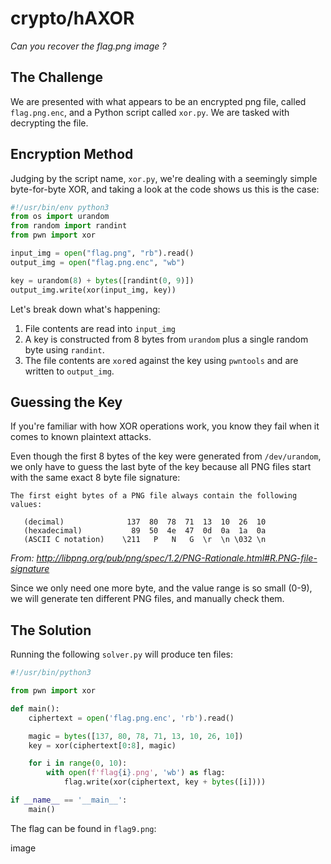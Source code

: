 # crypto/hAXOR
*Can you recover the flag.png image ?*

## The Challenge
We are presented with what appears to be an encrypted
png file, called `flag.png.enc`, and a Python script
called `xor.py`. We are tasked with decrypting the file.

## Encryption Method
Judging by the script name, `xor.py`, we're dealing with a
seemingly simple byte-for-byte XOR, and taking a look at
the code shows us this is the case:

```python
#!/usr/bin/env python3
from os import urandom
from random import randint
from pwn import xor

input_img = open("flag.png", "rb").read()
output_img = open("flag.png.enc", "wb")

key = urandom(8) + bytes([randint(0, 9)])
output_img.write(xor(input_img, key))
```

Let's break down what's happening:
1. File contents are read into `input_img`
2. A key is constructed from 8 bytes from `urandom` plus a single
   random byte using `randint`.
3. The file contents are `xor`ed against the key using `pwntools`
   and are written to `output_img`.

## Guessing the Key
If you're familiar with how XOR operations work, you know they fail
when it comes to known plaintext attacks.

Even though the first 8 bytes of the key were generated from
`/dev/urandom`, we only have to guess the last byte of the key
because all PNG files start with the same exact 8 byte file
signature:

```
The first eight bytes of a PNG file always contain the following values:

   (decimal)              137  80  78  71  13  10  26  10
   (hexadecimal)           89  50  4e  47  0d  0a  1a  0a
   (ASCII C notation)    \211   P   N   G  \r  \n \032 \n
```
*From: http://libpng.org/pub/png/spec/1.2/PNG-Rationale.html#R.PNG-file-signature*

Since we only need one more byte, and the value range is so small (0-9), we
will generate ten different PNG files, and manually check them.

## The Solution
Running the following `solver.py` will produce ten files:
```python
#!/usr/bin/python3

from pwn import xor

def main():
    ciphertext = open('flag.png.enc', 'rb').read()

    magic = bytes([137, 80, 78, 71, 13, 10, 26, 10])
    key = xor(ciphertext[0:8], magic)

    for i in range(0, 10):
        with open(f'flag{i}.png', 'wb') as flag:
            flag.write(xor(ciphertext, key + bytes([i])))

if __name__ == '__main__':
    main()
```

The flag can be found in `flag9.png`:

image